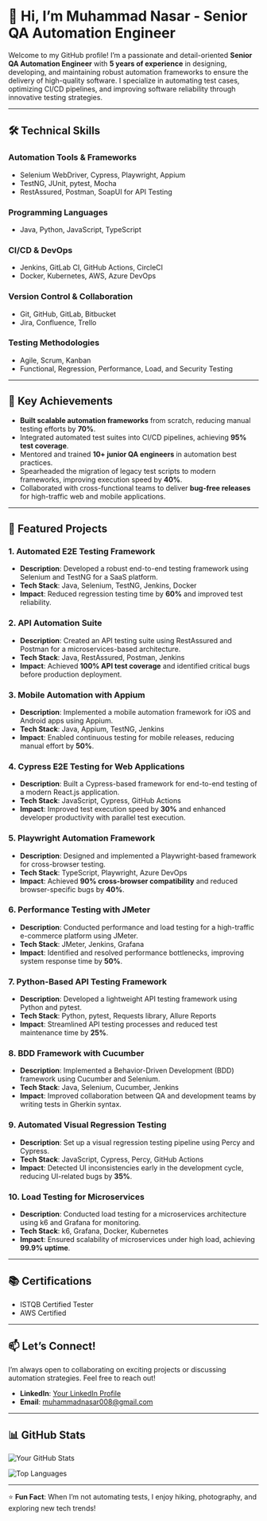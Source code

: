 # 👋 Hi, I’m Muhammad Nasar - Senior QA Automation Engineer

Welcome to my GitHub profile! I’m a passionate and detail-oriented **Senior QA Automation Engineer** with **5 years of experience** in designing, developing, and maintaining robust automation frameworks to ensure the delivery of high-quality software. I specialize in automating test cases, optimizing CI/CD pipelines, and improving software reliability through innovative testing strategies.

---

## 🛠️ Technical Skills

### **Automation Tools & Frameworks**
- Selenium WebDriver, Cypress, Playwright, Appium
- TestNG, JUnit, pytest, Mocha
- RestAssured, Postman, SoapUI for API Testing

### **Programming Languages**
- Java, Python, JavaScript, TypeScript

### **CI/CD & DevOps**
- Jenkins, GitLab CI, GitHub Actions, CircleCI
- Docker, Kubernetes, AWS, Azure DevOps

### **Version Control & Collaboration**
- Git, GitHub, GitLab, Bitbucket
- Jira, Confluence, Trello

### **Testing Methodologies**
- Agile, Scrum, Kanban
- Functional, Regression, Performance, Load, and Security Testing

---

## 🚀 Key Achievements

- **Built scalable automation frameworks** from scratch, reducing manual testing efforts by **70%**.
- Integrated automated test suites into CI/CD pipelines, achieving **95% test coverage**.
- Mentored and trained **10+ junior QA engineers** in automation best practices.
- Spearheaded the migration of legacy test scripts to modern frameworks, improving execution speed by **40%**.
- Collaborated with cross-functional teams to deliver **bug-free releases** for high-traffic web and mobile applications.

---

## 🌟 Featured Projects

### 1. **Automated E2E Testing Framework**
   - **Description**: Developed a robust end-to-end testing framework using Selenium and TestNG for a SaaS platform.
   - **Tech Stack**: Java, Selenium, TestNG, Jenkins, Docker
   - **Impact**: Reduced regression testing time by **60%** and improved test reliability.

### 2. **API Automation Suite**
   - **Description**: Created an API testing suite using RestAssured and Postman for a microservices-based architecture.
   - **Tech Stack**: Java, RestAssured, Postman, Jenkins
   - **Impact**: Achieved **100% API test coverage** and identified critical bugs before production deployment.

### 3. **Mobile Automation with Appium**
   - **Description**: Implemented a mobile automation framework for iOS and Android apps using Appium.
   - **Tech Stack**: Java, Appium, TestNG, Jenkins
   - **Impact**: Enabled continuous testing for mobile releases, reducing manual effort by **50%**.

### 4. **Cypress E2E Testing for Web Applications**
   - **Description**: Built a Cypress-based framework for end-to-end testing of a modern React.js application.
   - **Tech Stack**: JavaScript, Cypress, GitHub Actions
   - **Impact**: Improved test execution speed by **30%** and enhanced developer productivity with parallel test execution.

### 5. **Playwright Automation Framework**
   - **Description**: Designed and implemented a Playwright-based framework for cross-browser testing.
   - **Tech Stack**: TypeScript, Playwright, Azure DevOps
   - **Impact**: Achieved **90% cross-browser compatibility** and reduced browser-specific bugs by **40%**.

### 6. **Performance Testing with JMeter**
   - **Description**: Conducted performance and load testing for a high-traffic e-commerce platform using JMeter.
   - **Tech Stack**: JMeter, Jenkins, Grafana
   - **Impact**: Identified and resolved performance bottlenecks, improving system response time by **50%**.

### 7. **Python-Based API Testing Framework**
   - **Description**: Developed a lightweight API testing framework using Python and pytest.
   - **Tech Stack**: Python, pytest, Requests library, Allure Reports
   - **Impact**: Streamlined API testing processes and reduced test maintenance time by **25%**.

### 8. **BDD Framework with Cucumber**
   - **Description**: Implemented a Behavior-Driven Development (BDD) framework using Cucumber and Selenium.
   - **Tech Stack**: Java, Selenium, Cucumber, Jenkins
   - **Impact**: Improved collaboration between QA and development teams by writing tests in Gherkin syntax.

### 9. **Automated Visual Regression Testing**
   - **Description**: Set up a visual regression testing pipeline using Percy and Cypress.
   - **Tech Stack**: JavaScript, Cypress, Percy, GitHub Actions
   - **Impact**: Detected UI inconsistencies early in the development cycle, reducing UI-related bugs by **35%**.

### 10. **Load Testing for Microservices**
   - **Description**: Conducted load testing for a microservices architecture using k6 and Grafana for monitoring.
   - **Tech Stack**: k6, Grafana, Docker, Kubernetes
   - **Impact**: Ensured scalability of microservices under high load, achieving **99.9% uptime**.

---

## 📚 Certifications
- ISTQB Certified Tester
- AWS Certified 

---

## 📫 Let’s Connect!
I’m always open to collaborating on exciting projects or discussing automation strategies. Feel free to reach out!

- **LinkedIn**: [Your LinkedIn Profile]( https://www.linkedin.com/in/muhammad-nasar-563a3a196/)
- **Email**: muhammadnasar008@gmail.com

---

## 📊 GitHub Stats

![Your GitHub Stats](https://github-readme-stats.vercel.app/api?username=MuhammadNasar008&show_icons=true&theme=radical)

![Top Languages](https://github-readme-stats.vercel.app/api/top-langs/?username=MuhammadNasar008&layout=compact&theme=radical)

---

⭐️ **Fun Fact**: When I’m not automating tests, I enjoy hiking, photography, and exploring new tech trends!
